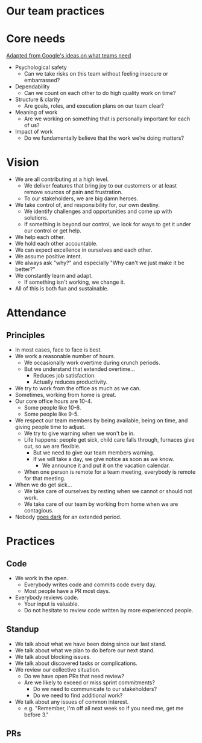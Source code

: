 # Our team practices

# Core needs
[Adapted from Google's ideas on what teams need](https://rework.withgoogle.com/blog/five-keys-to-a-successful-google-team/)
- Psychological safety
    - Can we take risks on this team without feeling insecure or embarrassed?
- Dependability
    - Can we count on each other to do high quality work on time?
- Structure & clarity
    - Are goals, roles, and execution plans on our team clear?
- Meaning of work
    - Are we working on something that is personally important for each of us?
- Impact of work
    - Do we fundamentally believe that the work we’re doing matters?

# Vision

* We are all contributing at a high level.  
  * We deliver features that bring joy to our customers or at least remove sources of pain and frustration.
  * To our stakeholders, we are big damn heroes.
* We take control of, and responsibility for, our own destiny.
  * We identify challenges and opportunities and come up with solutions.
  * If something is beyond our control, we look for ways to get it under our control or get help.
* We help each other.
* We hold each other accountable.
* We can expect excellence in ourselves and each other.
* We assume positive intent.
* We always ask "why?" and especially "Why can't we just make it be better?"
* We constantly learn and adapt.
  * If something isn't working, we change it.
* All of this is both fun and sustainable.

# Attendance 
## Principles

- In most cases, face to face is best.
- We work a reasonable number of hours.
    - We occasionally work overtime during crunch periods.
    - But we understand that extended overtime...
        - Reduces job satisfaction.
        - Actually reduces productivity.
- We try to work from the office as much as we can.
- Sometimes, working from home is great.
- Our core office hours are 10-4. 
    - Some people like 10-6.
    - Some people like 9-5.
- We respect our team members by being available, being on time, and giving people time to adjust. 
    - We try to give warning when we won't be in.
    - Life happens: people get sick, child care falls through, furnaces give out, so we are flexible.
      - But we need to give our team members warning. 
      - If we will take a day, we give notice as soon as we know.
        - We announce it and put it on the vacation calendar.
    - When one person is remote for a team meeting, everybody is remote for that meeting.
- When we do get sick...
    - We take care of ourselves by resting when we cannot or should not work.
    - We take care of our team by working from home when we are contagious.
- Nobody [goes dark](https://blog.codinghorror.com/dont-go-dark/) for an extended period.


# Practices
## Code
- We work in the open.
    - Everybody writes code and commits code every day.
    - Most people have a PR most days.
 - Everybody reviews code.
    - Your input is valuable.
    - Do not hesitate to review code written by more experienced people.

## Standup

- We talk about what we have been doing since our last stand.
- We talk about what we plan to do before our next stand.
- We talk about blocking issues.
- We talk about discovered tasks or complications.
- We review our collective situation.
  - Do we have open PRs that need review?
  - Are we likely to exceed or miss sprint commitments?
    - Do we need to communicate to our stakeholders? 
    - Do we need to find additional work?
- We talk about any issues of common interest.
    - e.g. "Remember, I'm off all next week so if you need me, get me before 3."

## PRs
